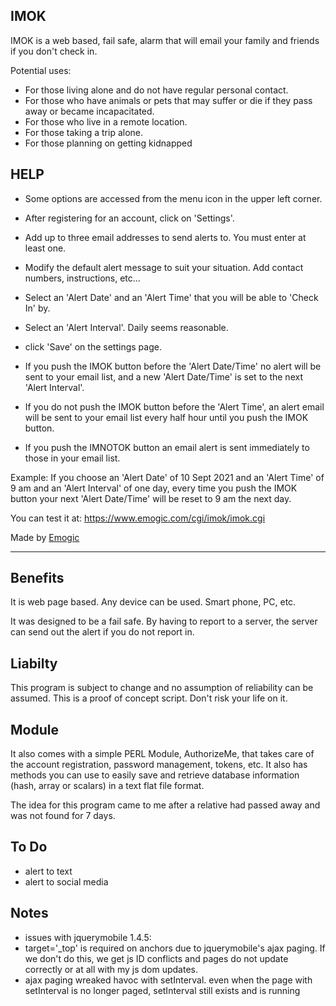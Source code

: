 ## IMOK

IMOK is a web based, fail safe, alarm that will email your family and friends if you don't check in.

Potential uses:

- For those living alone and do not have regular personal contact.
- For those who have animals or pets that may suffer or die if they pass away or became incapacitated.
- For those who live in a remote location.
- For those taking a trip alone.
- For those planning on getting kidnapped

## HELP

- Some options are accessed from the menu icon in the upper left corner.
- After registering for an account, click on 'Settings'.
- Add up to three email addresses to send alerts to. You must enter at least one.
- Modify the default alert message to suit your situation. Add contact numbers, instructions, etc...
- Select an 'Alert Date' and an 'Alert Time' that you will be able to 'Check In' by. 
- Select an 'Alert Interval'. Daily seems reasonable. 
- click 'Save' on the settings page.

- If you push the IMOK button before the 'Alert Date/Time' no alert will be sent to your email list, and a new 'Alert Date/Time' is set to the next 'Alert Interval'. 
- If you do not push the IMOK button before the 'Alert Time', an alert email will be sent to your email list every half hour until you push the IMOK button.
- If you push the IMNOTOK button an email alert is sent immediately to those in your email list. 

Example: If you choose an 'Alert Date' of 10 Sept 2021 and an 'Alert Time' of 9 am and an 'Alert Interval' of one day, every time you push the IMOK button your next 'Alert Date/Time' will be reset to 9 am the next day.

You can test it at: https://www.emogic.com/cgi/imok/imok.cgi

Made by [Emogic](https://www.emogic.com)

-------------------------------------

## Benefits

It is web page based. Any device can be used. Smart phone, PC, etc.

It was designed to be a fail safe. By having to report to a server, the server can send out the alert if you do not report in.

## Liabilty

This program is subject to change and no assumption of reliability can be assumed.
This is a proof of concept script. Don't risk your life on it.

## Module

It also comes with a simple PERL Module, AuthorizeMe, that takes care of the account registration, password management, tokens, etc.
It also has methods you can use to easily save and retrieve database information (hash, array or scalars) in a text flat file format.

The idea for this program came to me after a relative had passed away and was not found for 7 days.

## To Do

- alert to text
- alert to social media

## Notes

- issues with jquerymobile 1.4.5:
- target='_top' is required on anchors due to jquerymobile's ajax paging. If we don't do this, we get js ID conflicts and pages do not update correctly or at all with my js dom updates.
- ajax paging wreaked havoc with setInterval. even when the page with setInterval is no longer paged, setInterval still exists and is running
